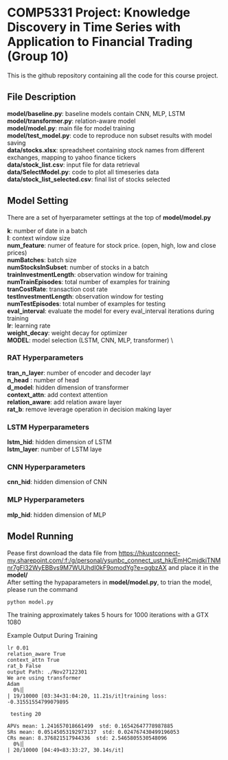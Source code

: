 # COMP5331 Project: Knowledge Discovery in Time Series with Application to Financial Trading (Group 10)

This is the github repository containing all the code for this course project.

## File Description
**model/baseline.py**: baseline models contain CNN, MLP, LSTM \
**model/transformer.py**: relation-aware model \
**model/model.py**: main file for model training\
**model/test_model.py**: code to reproduce non subset results with model saving\
**data/stocks.xlsx**: spreadsheet containing stock names from different exchanges, mapping to yahoo finance tickers\
**data/stock_list.csv**: input file for data retrieval\
**data/SelectModel.py**: code to plot all timeseries data\
**data/stock_list_selected.csv**: final list of stocks selected

## Model Setting
There are a set of hyerparameter settings at the top of **model/model.py**

**k**: number of date in a batch  \
**l**: context window size\
**num_feature**: numer of feature for stock price. (open, high, low and close prices)\
**numBatches**: batch size\
**numStocksInSubset**: number of stocks in a batch \
**trainInvestmentLength**: observation window for training\
**numTrainEpisodes**: total number of examples for training\
**tranCostRate**: transaction cost rate\
**testInvestmentLength**: observation window for testing\
**numTestEpisodes**: total number of examples for testing\
**eval_interval**: evaluate the model for every eval_interval iterations during training\
**lr**: learning rate\
**weight_decay**: weight decay for optimizer\
**MODEL**: model selection (LSTM, CNN, MLP, transformer) \
### RAT Hyperparameters
**tran_n_layer**: number of encoder and decoder layr\
**n_head** : number of head \
**d_model**: hidden dimension of transformer\
**context_attn**: add context attention\
**relation_aware**: add relation aware layer\
**rat_b**: remove leverage operation in decision making layer


### LSTM Hyperparameters
**lstm_hid**: hidden dimension of LSTM\
**lstm_layer**: number of LSTM laye

### CNN Hyperparameters
**cnn_hid**: hidden dimension of CNN

### MLP Hyperparameters
**mlp_hid**: hidden dimension of MLP


## Model Running
Pease first download the data file from https://hkustconnect-my.sharepoint.com/:f:/g/personal/ysunbc_connect_ust_hk/EmHCmjdkiTNMnr7gFl32WyEBBvs9M7WUUhdI0kF9omodYg?e=qgbzAX and place it in the **model/** \
After setting the hypaparameters in **model/model.py**, to trian the model, please run the command
```
python model.py
```
The training approximately takes 5 hours for 1000 iterations with a GTX 1080  

Example Output During Training

```
lr 0.01
relation_aware True
context_attn True
rat_b False
output Path: ./Nov27122301
We are using transformer
Adam
  0%|▏                                                                                                                          | 19/10000 [03:34<31:04:20, 11.21s/it]training loss: -0.31551554799079895

 testing 20

APVs mean: 1.241657018661499  std: 0.16542647778987885
SRs mean: 0.05145053192973137  std: 0.024767430499196053
CRs mean: 8.376821517944336  std: 2.5465805530548096
  0%|▏                                                                                                                          | 20/10000 [04:49<83:33:27, 30.14s/it]
```
